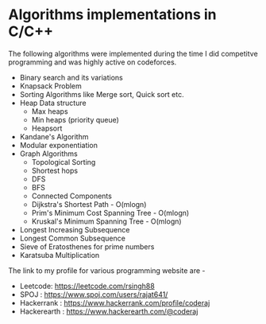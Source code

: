# Algorithms implementations in C/C++
The following algorithms were implemented during the time I did competitve programming and was  highly active on codeforces.
* Binary search and its variations
* Knapsack Problem
* Sorting Algorithms like Merge sort, Quick sort etc.
* Heap Data structure
  - Max heaps
  - Min heaps (priority queue)
  - Heapsort
 * Kandane's Algorithm
 * Modular exponentiation
 * Graph Algorithms
    - Topological Sorting
    - Shortest hops
    - DFS
    - BFS
    - Connected Components
    - Dijkstra's Shortest Path - O(mlogn)
    - Prim's Minimum Cost Spanning Tree - O(mlogn)
    - Kruskal's Minimum Spanning Tree - O(mlogn)
* Longest Increasing Subsequence
* Longest Common Subsequence
* Sieve of Eratosthenes for prime numbers
* Karatsuba Multiplication

The link to my profile for various programming website are -
* Leetcode: https://leetcode.com/rsingh88
* SPOJ : https://www.spoj.com/users/rajat641/
* Hackerrank : https://www.hackerrank.com/profile/coderaj
* Hackerearth : https://www.hackerearth.com/@coderaj

